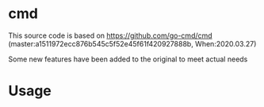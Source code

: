 # cmd

This source code is based on https://github.com/go-cmd/cmd (master:a1511972ecc876b545c5f52e45f61f420927888b, When:2020.03.27)

Some new features have been added to the original to meet actual needs

# Usage

```bash

```